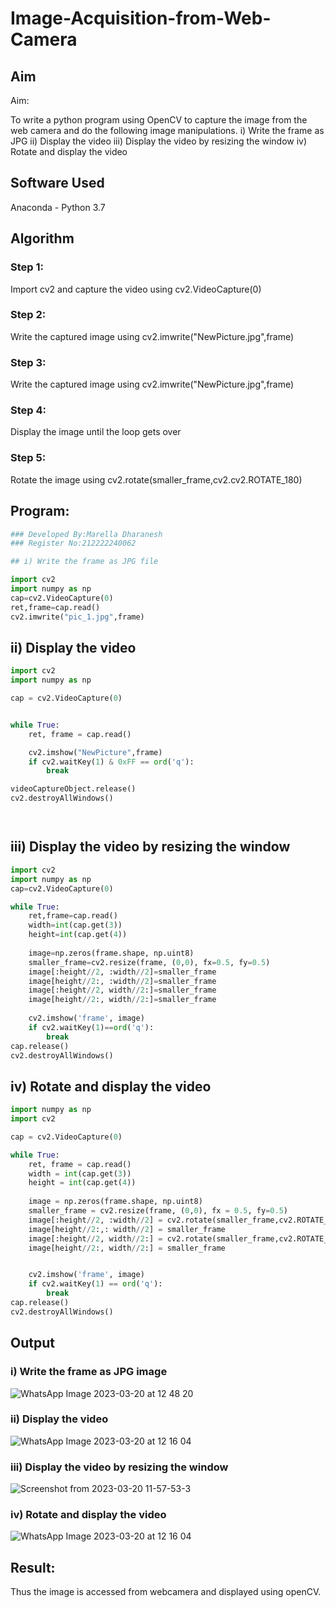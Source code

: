 # Image-Acquisition-from-Web-Camera
## Aim
 
Aim:
 
To write a python program using OpenCV to capture the image from the web camera and do the following image manipulations.
i) Write the frame as JPG 
ii) Display the video 
iii) Display the video by resizing the window
iv) Rotate and display the video

## Software Used
Anaconda - Python 3.7
## Algorithm
### Step 1:
Import cv2 and capture the video using cv2.VideoCapture(0)

### Step 2:
Write the captured image using cv2.imwrite("NewPicture.jpg",frame)

### Step 3:
Write the captured image using cv2.imwrite("NewPicture.jpg",frame)

### Step 4:
Display the image until the loop gets over

### Step 5:
Rotate the image using cv2.rotate(smaller_frame,cv2.cv2.ROTATE_180)

## Program:
``` Python
### Developed By:Marella Dharanesh
### Register No:212222240062

## i) Write the frame as JPG file

import cv2
import numpy as np
cap=cv2.VideoCapture(0)
ret,frame=cap.read()
cv2.imwrite("pic_1.jpg",frame)

```



## ii) Display the video
```python
import cv2
import numpy as np

cap = cv2.VideoCapture(0)


while True:
    ret, frame = cap.read()

    cv2.imshow("NewPicture",frame)
    if cv2.waitKey(1) & 0xFF == ord('q'):
        break

videoCaptureObject.release()
cv2.destroyAllWindows()




```



## iii) Display the video by resizing the window

```python
import cv2
import numpy as np
cap=cv2.VideoCapture(0)

while True:
    ret,frame=cap.read()
    width=int(cap.get(3))
    height=int(cap.get(4))
    
    image=np.zeros(frame.shape, np.uint8)
    smaller_frame=cv2.resize(frame, (0,0), fx=0.5, fy=0.5)
    image[:height//2, :width//2]=smaller_frame
    image[height//2:, :width//2]=smaller_frame
    image[:height//2, width//2:]=smaller_frame
    image[height//2:, width//2:]=smaller_frame
    
    cv2.imshow('frame', image)
    if cv2.waitKey(1)==ord('q'):
        break
cap.release()
cv2.destroyAllWindows()

```



## iv) Rotate and display the video

```python
import numpy as np
import cv2

cap = cv2.VideoCapture(0)

while True:
    ret, frame = cap.read()
    width = int(cap.get(3))
    height = int(cap.get(4))
    
    image = np.zeros(frame.shape, np.uint8)
    smaller_frame = cv2.resize(frame, (0,0), fx = 0.5, fy=0.5)
    image[:height//2, :width//2] = cv2.rotate(smaller_frame,cv2.ROTATE_180)
    image[height//2:,: width//2] = smaller_frame
    image[:height//2, width//2:] = cv2.rotate(smaller_frame,cv2.ROTATE_180)
    image[height//2:, width//2:] = smaller_frame


    cv2.imshow('frame', image)
    if cv2.waitKey(1) == ord('q'):
        break
cap.release()
cv2.destroyAllWindows()

```







## Output

### i) Write the frame as JPG image
![WhatsApp Image 2023-03-20 at 12 48 20](https://user-images.githubusercontent.com/118707669/226645662-dce32bdf-f70c-4ba6-a427-c41bfcc84427.jpg)


### ii) Display the video
![WhatsApp Image 2023-03-20 at 12 16 04](https://user-images.githubusercontent.com/118707669/226645754-4afca1bd-ae3e-4385-8c04-814d52a77ca8.jpg)



### iii) Display the video by resizing the window


![Screenshot from 2023-03-20 11-57-53-3](https://user-images.githubusercontent.com/118707669/226647046-1e36cea8-e181-4484-8e77-7f3a358fdc98.png)

### iv) Rotate and display the video




![WhatsApp Image 2023-03-20 at 12 16 04](https://user-images.githubusercontent.com/118707669/226645915-85c64524-b26b-463e-9294-c75ce37e69c7.jpg)




## Result:
Thus the image is accessed from webcamera and displayed using openCV.
